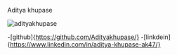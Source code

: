Aditya khupase

![adityakhupase](https://postimg.cc/zLGtcFxV)

-[github]{https://github.com/Adityakhupase/}
-[linkdein]{https://www.linkedin.com/in/aditya-khupase-ak47/}